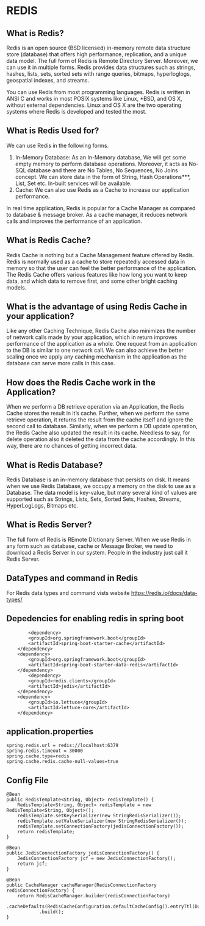 # **REDIS**

## What is Redis?

Redis is an open source (BSD licensed) in-memory remote data structure store (database) that offers high performance,
replication, and a unique data model. The full form of Redis is Remote Directory Server. Moreover, we can use it in
multiple forms. Redis provides data structures such as strings, hashes, lists, sets, sorted sets with range queries,
bitmaps, hyperloglogs, geospatial indexes, and streams.

You can use Redis from most programming languages. Redis is written in ANSI C and works in most POSIX systems like
Linux, *BSD, and OS X, without external dependencies. Linux and OS X are the two operating systems where Redis is
developed and tested the most.

## What is Redis Used for?

We can use Redis in the following forms.

1) In-Memory Database: As an In-Memory database, We will get some empty memory to perform database operations. Moreover,
   it acts as No-SQL database and there are No Tables, No Sequences, No Joins concept. We can store data in the form of
   String, Hash Operations***, List, Set etc. In-built services will be available.
2) Cache: We can also use Redis as a Cache to increase our application performance.

In real time application, Redis is popular for a Cache Manager as compared to database & message broker. As a cache
manager, it reduces network calls and improves the performance of an application.

## What is Redis Cache?

Redis Cache is nothing but a Cache Management feature offered by Redis. Redis is normally used as a cache to store
repeatedly accessed data in memory so that the user can feel the better performance of the application. The Redis Cache
offers various features like how long you want to keep data, and which data to remove first, and some other bright
caching models.

## What is the advantage of using Redis Cache in your application?

Like any other Caching Technique, Redis Cache also minimizes the number of network calls made by your application, which
in return improves performance of the application as a whole. One request from an application to the DB is similar to
one network call. We can also achieve the better scaling once we apply any caching mechanism in the application as the
database can serve more calls in this case.

## How does the Redis Cache work in the Application?

When we perform a DB retrieve operation via an Application, the Redis Cache stores the result in it’s cache. Further,
when we perform the same retrieve operation, it returns the result from the cache itself and ignore the second call to
database. Similarly, when we perform a DB update operation, the Redis Cache also updated the result in its cache.
Needless to say, for delete operation also it deleted the data from the cache accordingly. In this way, there are no
chances of getting incorrect data.

## What is Redis Database?

Redis Database is an in-memory database that persists on disk. It means when we use Redis Database, we occupy a memory
on the disk to use as a Database. The data model is key-value, but many several kind of values are supported such as
Strings, Lists, Sets, Sorted Sets, Hashes, Streams, HyperLogLogs, Bitmaps etc.

## What is Redis Server?

The full form of Redis is REmote DIctionary Server. When we use Redis in any form such as database, cache or Message
Broker, we need to download a Redis Server in our system. People in the industry just call it Redis Server.

## DataTypes and command in Redis
For Redis data types and command vists website https://redis.io/docs/data-types/

## Depedencies for enabling redis in spring boot
            <dependency>
			<groupId>org.springframework.boot</groupId>
			<artifactId>spring-boot-starter-cache</artifactId>
		</dependency>
		<dependency>
			<groupId>org.springframework.boot</groupId>
			<artifactId>spring-boot-starter-data-redis</artifactId>
		</dependency>
            <dependency>
			<groupId>redis.clients</groupId>
			<artifactId>jedis</artifactId>
		</dependency>
		<dependency>
			<groupId>io.lettuce</groupId>
			<artifactId>lettuce-core</artifactId>
		</dependency>

## application.properties 
    spring.redis.url = redis://localhost:6379
    spring.redis.timeout = 30000
    spring.cache.type=redis
    spring.cache.redis.cache-null-values=true

## Config File
    @Bean
    public RedisTemplate<String, Object> redisTemplate() {
        RedisTemplate<String, Object> redisTemplate = new RedisTemplate<String, Object>();
        redisTemplate.setKeySerializer(new StringRedisSerializer());
        redisTemplate.setValueSerializer(new StringRedisSerializer());
        redisTemplate.setConnectionFactory(jedisConnectionFactory());
        return redisTemplate;
    }

    @Bean
    public JedisConnectionFactory jedisConnectionFactory() {
        JedisConnectionFactory jcf = new JedisConnectionFactory();
        return jcf;
    }

    @Bean
    public CacheManager cacheManager(RedisConnectionFactory redisConnectionFactory) {
        return RedisCacheManager.builder(redisConnectionFactory)
                .cacheDefaults(RedisCacheConfiguration.defaultCacheConfig().entryTtl(Duration.ofMinutes(2L)))
                .build();
    }
